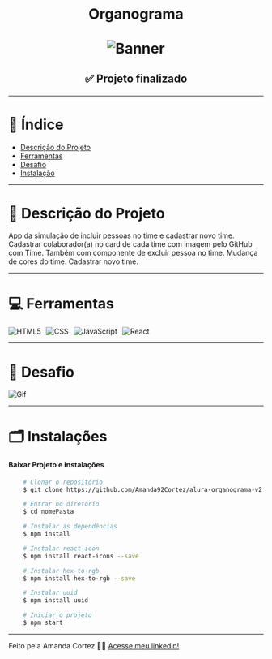 <div align="center">
  <h1 align="center">
    Organograma
    <br />
    <br />
    <img src="src/img/banner.avif" alt="Banner">
    <br />
  </h1>

  <h2> 
  
  :white_check_mark: Projeto finalizado
  </h2>
</div>


---

# :file_folder: Índice 

- [Descrição do Projeto](#id01)
- [Ferramentas](#id02)
- [Desafio](#id04)
- [Instalação](#id03)

---

# :pushpin: Descrição do Projeto <a name="id01"></a>
App da simulação de incluir pessoas no time e cadastrar novo time.
Cadastrar colaborador(a) no card de cada time com imagem pelo GitHub com Time. Também com componente de excluir pessoa no time. Mudança de cores do time. Cadastrar novo time.

---

# :computer: Ferramentas<a name="id02"></a>

<div style="display: flex; gap: 10px;">
  <img src="https://img.shields.io/badge/HTML-e06b12?style=for-the-badge&logo=html5&logoColor=white" alt="HTML5">
  <img src="https://img.shields.io/badge/CSS-1283e0?&style=for-the-badge&logo=css3&logoColor=white" alt="CSS">
  <img src="https://img.shields.io/badge/JavaScript-F7DF1E?style=for-the-badge&logo=javascript&logoColor=414141" alt="JavaScript">
  <img src="https://img.shields.io/badge/React-414141?style=for-the-badge&logo=react&logoColor=61DAFB" alt="React">
</div>


---

# 🎯 Desafio <a name="id04"></a>
<img src="src/img/organograma.gif" alt="Gif">


---
# 🗂 Instalações <a name="id03"></a>
#### Baixar Projeto e instalações
```bash
    # Clonar o repositório
    $ git clone https://github.com/Amanda92Cortez/alura-organograma-v2.git

    # Entrar no diretório
    $ cd nomePasta

    # Instalar as dependências
    $ npm install

    # Instalar react-icon
    $ npm install react-icons --save

    # Instalar hex-to-rgb
    $ npm install hex-to-rgb --save

    # Instalar uuid
    $ npm install uuid

    # Iniciar o projeto
    $ npm start
```
---

Feito pela Amanda Cortez 👋🏽 [Acesse meu linkedin!](www.linkedin.com/in/amandacortez92)